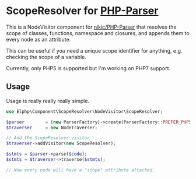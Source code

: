 ScopeResolver for [PHP-Parser](https://github.com/nikic/PHP-Parser)
===================================================================

This is a NodeVisitor component for [nikic/PHP-Parser](https://github.com/nikic/PHP-Parser) that resolves the scope
of classes, functions, namespace and closures, and appends them to every node as an attribute.

This can be useful if you need a unique scope identifier for anything, e.g. checking the scope of a variable.

Currently, only PHP5 is supported but I'm working on PHP7 support.

Usage
-----

Usage is really really really simple.

```php
use Elphp\Component\ScopeResolver\NodeVisitor\ScopeResolver;

$parser        = (new ParserFactory)->create(ParserFactory::PREFER_PHP5);
$traverser     = new NodeTraverser;

// Add the ScopeResolver visitor
$traverser->addVisitor(new ScopeResolver);

$stmts = $parser->parse($code);
$stmts = $traverser->traverse($stmts);

// Now every node will have a "scope" attribute attached.
```